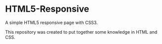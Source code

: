 # HTML5-Responsive

A simple HTML5 responsive page with CSS3.

This repository was created to put together some knowledge in HTML and CSS.
